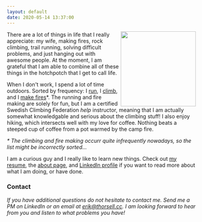 ```yaml
---
layout: default
date: 2020-05-14 13:37:00
---
```


  <a href="{{site.baseurl}}/img/erik.jpg">
    <img align="right" src="{{site.baseurl}}/img/erik.jpg" width="200"/>
  </a>

There are a lot of things in life that I really appreciate: my wife, making
fires, rock climbing, trail running, solving difficult problems, and just
hanging out with awesome people.
At the moment, I am grateful that I am able to combine all of these things in
the hotchpotch that I get to call life.

When I don't work, I spend a lot of time outdoors.  Sorted by frequency: I
[run](https://www.strava.com/athletes/48967952), I
[climb](https://youtu.be/aX2q-5WvtEE?list=TLPQMTAwNTIwMjB3pLfqNJL8aw), and I
[make fires](https://wirsenius.se/index.php/f/12183069)\*.
The running and fire making are solely for fun, but I am a certified Swedish
Climbing Federation *help* instructor, meaning that I am actually somewhat
knowledgable and serious about the climbing stuff!
I also enjoy hiking, which intersects well with my love for coffee.
Nothing beats a steeped cup of coffee from a pot warmed by the camp fire.

*\* The climbing and fire making occurr quite infrequently nowadays, so the list
might be incorrectly sorted...*

I am a curious guy and I really like to learn new things.
Check out [my resume]({{site.url}}/download/erikthorsell_cv.pdf), the
[about page]({{site.url}}/about), and
[LinkedIn profile](https://www.linkedin.com/in/thorsellerik/) if you want to
read more about what I am doing, or have done.

### Contact ###

*If you have additional questions do not hesitate to contact me.
Send me a PM on LinkedIn or an email at
[erik@thorsell.cc](mailto:erik@thorsell.cc).
I am looking forward to hear from you and listen to what problems you have!*

